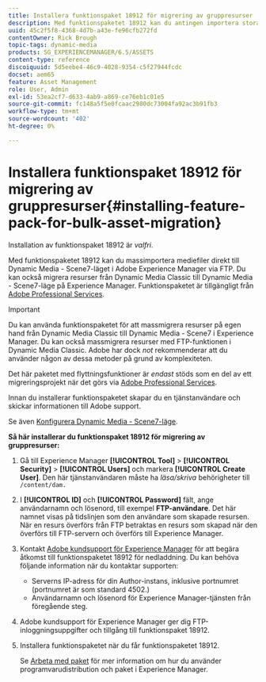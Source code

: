 ```yaml
---
title: Installera funktionspaket 18912 för migrering av gruppresurser
description: Med funktionspaketet 18912 kan du antingen importera stora mängder mediefiler via FTP eller migrera mediefiler från Dynamic Media Classic till Dynamic Media på Adobe Experience Manager. Detta tillvalspaket finns tillgängligt från Adobe support.
uuid: 45c2f5f8-4368-4d7b-a43e-fe96cfb272fd
contentOwner: Rick Brough
topic-tags: dynamic-media
products: SG_EXPERIENCEMANAGER/6.5/ASSETS
content-type: reference
discoiquuid: 5d5eebe4-46c9-4028-9354-c5f27944fcdc
docset: aem65
feature: Asset Management
role: User, Admin
exl-id: 53ea2cf7-d633-4ab9-a869-ce76eb1c01e5
source-git-commit: fc148a5f5e0fcaac2980dc73004fa92ac3b91fb3
workflow-type: tm+mt
source-wordcount: '402'
ht-degree: 0%

---
```


# Installera funktionspaket 18912 för migrering av gruppresurser{#installing-feature-pack-for-bulk-asset-migration}

Installation av funktionspaket 18912 är *valfri*.

Med funktionspaketet 18912 kan du massimportera mediefiler direkt till Dynamic Media - Scene7-läget i Adobe Experience Manager via FTP. Du kan också migrera resurser från Dynamic Media Classic till Dynamic Media - Scene7-läge på Experience Manager. Funktionspaketet är tillgängligt från [Adobe Professional Services](https://business.adobe.com/customers/consulting-services/main.html).

>[!IMPORTANT]
>
>Du kan använda funktionspaketet för att massmigrera resurser på egen hand från Dynamic Media Classic till Dynamic Media - Scene7 i Experience Manager. Du kan också massmigrera resurser med FTP-funktionen i Dynamic Media Classic. Adobe har dock *not* rekommenderar att du använder någon av dessa metoder på grund av komplexiteten.
>
>Det här paketet med flyttningsfunktioner är *endast* stöds som en del av ett migreringsprojekt när det görs via [Adobe Professional Services](https://business.adobe.com/customers/consulting-services/main.html).

Innan du installerar funktionspaketet skapar du en tjänstanvändare och skickar informationen till Adobe support.

Se även [Konfigurera Dynamic Media - Scene7-läge](/help/assets/config-dms7.md).

**Så här installerar du funktionspaket 18912 för migrering av gruppresurser:**

1. Gå till Experience Manager **[!UICONTROL Tool]** > **[!UICONTROL Security]** > **[!UICONTROL Users]** och markera **[!UICONTROL Create User]**. Den här tjänstanvändaren måste ha *läsa/skriva* behörigheter till `/content/dam.`
1. I **[!UICONTROL ID]** och **[!UICONTROL Password]** fält, ange användarnamn och lösenord, till exempel **FTP-användare**. Det här namnet visas på tidslinjen som den användare som skapade resursen. När en resurs överförs från FTP betraktas en resurs som skapad när den överförs till FTP-servern och överförs till Experience Manager.
1. Kontakt [Adobe kundsupport för Experience Manager](https://experienceleague.adobe.com/?support-solution=General#support) för att begära åtkomst till funktionspaketet 18912 för nedladdning. Du kan behöva följande information när du kontaktar supporten:

   * Serverns IP-adress för din Author-instans, inklusive portnumret (portnumret är som standard 4502.)
   * Användarnamn och lösenord för Experience Manager-tjänsten från föregående steg.

1. Adobe kundsupport för Experience Manager ger dig FTP-inloggningsuppgifter och tillgång till funktionspaket 18912.
1. Installera funktionspaketet när du får funktionspaketet 18912.

   Se [Arbeta med paket](/help/sites-administering/package-manager.md) för mer information om hur du använder programvarudistribution och paket i Experience Manager.

